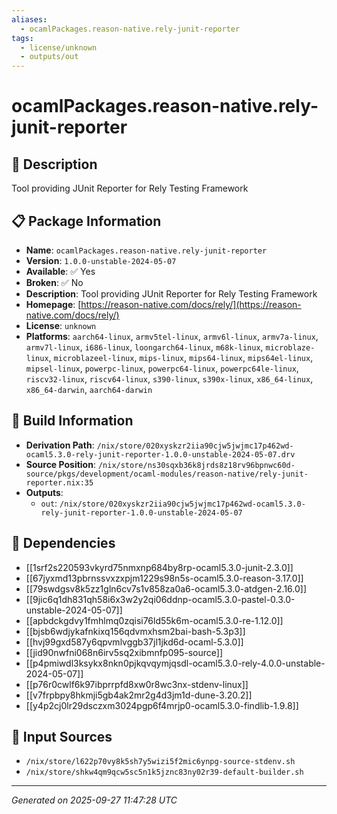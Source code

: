 ```yaml
---
aliases:
  - ocamlPackages.reason-native.rely-junit-reporter
tags:
  - license/unknown
  - outputs/out
---
```


# ocamlPackages.reason-native.rely-junit-reporter

## 📝 Description

Tool providing JUnit Reporter for Rely Testing Framework

## 📋 Package Information

- **Name**: `ocamlPackages.reason-native.rely-junit-reporter`
- **Version**: `1.0.0-unstable-2024-05-07`
- **Available**: ✅ Yes
- **Broken**: ✅ No
- **Description**: Tool providing JUnit Reporter for Rely Testing Framework
- **Homepage**: [https://reason-native.com/docs/rely/](https://reason-native.com/docs/rely/)
- **License**: `unknown`
- **Platforms**: `aarch64-linux`, `armv5tel-linux`, `armv6l-linux`, `armv7a-linux`, `armv7l-linux`, `i686-linux`, `loongarch64-linux`, `m68k-linux`, `microblaze-linux`, `microblazeel-linux`, `mips-linux`, `mips64-linux`, `mips64el-linux`, `mipsel-linux`, `powerpc-linux`, `powerpc64-linux`, `powerpc64le-linux`, `riscv32-linux`, `riscv64-linux`, `s390-linux`, `s390x-linux`, `x86_64-linux`, `x86_64-darwin`, `aarch64-darwin`

## 🔧 Build Information

- **Derivation Path**: `/nix/store/020xyskzr2iia90cjw5jwjmc17p462wd-ocaml5.3.0-rely-junit-reporter-1.0.0-unstable-2024-05-07.drv`
- **Source Position**: `/nix/store/ns30sqxb36k8jrds8z18rv96bpnwc60d-source/pkgs/development/ocaml-modules/reason-native/rely-junit-reporter.nix:35`
- **Outputs**:
  - `out`:  `/nix/store/020xyskzr2iia90cjw5jwjmc17p462wd-ocaml5.3.0-rely-junit-reporter-1.0.0-unstable-2024-05-07`

## 🔗 Dependencies

- [[1srf2s220593vkyrd75nmxnp684by8rp-ocaml5.3.0-junit-2.3.0]]
- [[67jyxmd13pbrnssvxzxpjm1229s98n5s-ocaml5.3.0-reason-3.17.0]]
- [[79swdgsv8k5zz1gln6cv7s1v858za0a6-ocaml5.3.0-atdgen-2.16.0]]
- [[9jic6q1dh831qh58i6x3w2y2qi06ddnp-ocaml5.3.0-pastel-0.3.0-unstable-2024-05-07]]
- [[apbdckgdvy1fmhlmq0zqisi76ld55k6m-ocaml5.3.0-re-1.12.0]]
- [[bjsb6wdjykafnkixq156qdvmxhsm2bai-bash-5.3p3]]
- [[hvj99gxd587y6qpvmlvggb37jl1jkd6d-ocaml-5.3.0]]
- [[jid90nwfni068n6irv5sq2xibmnfp095-source]]
- [[p4pmiwdl3ksykx8nkn0pjkqvqymjqsdl-ocaml5.3.0-rely-4.0.0-unstable-2024-05-07]]
- [[p76r0cwlf6k97ibprrpfd8xw0r8wc3nx-stdenv-linux]]
- [[v7frpbpy8hkmji5gb4ak2mr2g4d3jm1d-dune-3.20.2]]
- [[y4p2cj0lr29dsczxm3024pgp6f4mrjp0-ocaml5.3.0-findlib-1.9.8]]

## 📁 Input Sources

- `/nix/store/l622p70vy8k5sh7y5wizi5f2mic6ynpg-source-stdenv.sh`
- `/nix/store/shkw4qm9qcw5sc5n1k5jznc83ny02r39-default-builder.sh`

---
*Generated on 2025-09-27 11:47:28 UTC*
